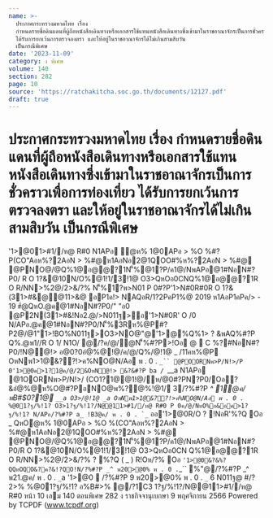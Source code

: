 ```yaml
---
name: >-
  ประกาศกระทรวงมหาดไทย เรื่อง
  กำหนดรายชื่อดินแดนที่ผู้ถือหนังสือเดินทางหรือเอกสารใช้แทนหนังสือเดินทางซึ่งเข้ามาในราชอาณาจักรเป็นการชั่วคราวเพื่อการท่องเที่ยว
  ได้รับการยกเว้นการตรวจลงตรา และให้อยู่ในราชอาณาจักรได้ไม่เกินสามสิบวัน
  เป็นกรณีพิเศษ
date: '2023-11-09'
category: ง พิเศษ
volume: 140
section: 282
page: 10
source: 'https://ratchakitcha.soc.go.th/documents/12127.pdf'
draft: true
---
```


# ประกาศกระทรวงมหาดไทย เรื่อง กำหนดรายชื่อดินแดนที่ผู้ถือหนังสือเดินทางหรือเอกสารใช้แทนหนังสือเดินทางซึ่งเข้ามาในราชอาณาจักรเป็นการชั่วคราวเพื่อการท่องเที่ยว ได้รับการยกเว้นการตรวจลงตรา และให้อยู่ในราชอาณาจักรได้ไม่เกินสามสิบวัน เป็นกรณีพิเศษ

'1>@01>#1//ห@ R#0 N1APอ ํ@ห% 1@0APอ > %O %#?P(CO"Aอห%?2AอN > %#@ห1AอNอ2@1QOO#%ห%?2AอN > %#@ @PNO@/@Q%1@อ@@?1N'็%@1?P/ค1@/NพAPอ@1#NอN#?P0/ R O 1?&@10N/O%@1!1/3!1@ O3>QหOอ0CNQ%1@อ@@?1R O R/NN>%2@/2>&/?% N'็%1?พ>N01 P 0#?P'1>N#0R#0R O 1?&(31>#&@@11>&@ อP1ค!> NAQอR/1?2PคP1%@ 2019 ห1AอP1คPค/> - 19 #ํ@QหO.@ค@1#NอN#?P0/" "อ0 @P2N(31>#&!Nอ2.@/>N011ฐ>อ'1>N#0R' O /0 N/APอ.@ค@1#NอN#?P0/N'็%3Rห%@P#?P2@/@1"1>!BO%N011ฐ>O3>NO@"@'1>@%Q%1> ? &พAQ%#?P Q%.@พ1//R O 1/ N1O/ @/?ค/@/ํ@N'็%#?P>!Oอ @  C %?#NอN#?P0/!N@@!> อ@0?0อํ@%@!@/ค/@/Q%/@!1@ _ /11คห%@P OหNพ1>1@&??!>ค%NO@N/Aอ พ . 0 . `_`` @POORNพ>P/N!>/P 0'1>@0ค>1?1@ค/@/2&OหN@!> &?&#?P ba / `__a N1APอ @1OORNพ>P/N!>/ (CO1?1@@1!@/ห/@0#?PN?P0/Oอ?&อํ@%@ห%O@#?PอNO@พ%?@%!ํ@1/ 3/?%#?P _^ 1@ค/ พB#$0?1@ `__a O3>/@!1@ _a OหNพ1>1@&??!>ค%NO@N/Aอ พ . 0 . `_`` %@01?ฐ/%!1? O3>1?ฐ/%!1?/N@@11>#1//ห@ R#0 P 0ค/@/NหO%อ&อค>1?ฐ/%!1? N/APอ/?%#?P a_ !B3@ค/ พ . 0 . `_`` ออ'1>@0R/O ? !NอR'%?Q Oอ _ QหOํ@ห% 1@0APอ > %O %(CO"Aอห%?2AอN > %#@ห1AอNอ2@1QOO#%ห%?2AอN > %#@ @PNO@/@Q%1@อ@@?1N'็%@1?P/ค1@/NพAPอ@1#NอN#?P0/R O 1?&@10N/O%@1!1/3!1@ O3>QหOอ0CN Q%1@อ@@?1R O R/NN>%2@/2>&/?% ? %?Q ( _ ) R!Oห/?% Oอ ` '1>@0&?&%?QQหOQO&?ค?&!?QO!N/?%#?P _^ พ20>@0% พ . 0 . `_`` %"@/?%#?P _^ พ21.@ค/ พ . 0 . `_`a '1>@0  /?%#?P 9 พ20>@0% พ . 0 . `_` 6 N011ฐ@ #/?2>% %@01?ฐ/%!1? อ%B#>% @/?1C3 1?ฐ/%!1?/N@@11>#1//ห@ R#0 หน้า 10 เลม 140 ตอนพิเศษ 282 ง ราชกิจจานุเบกษา 9 พฤศจิกายน 2566 Powered by TCPDF (www.tcpdf.org)
